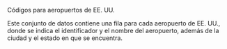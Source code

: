 ﻿Códigos para aeropuertos de EE. UU.<p> </p>Este conjunto de datos contiene una fila para cada aeropuerto de EE. UU., donde se indica el identificador y el nombre del aeropuerto, además de la ciudad y el estado en que se encuentra.
<!--HONumber=42-->
